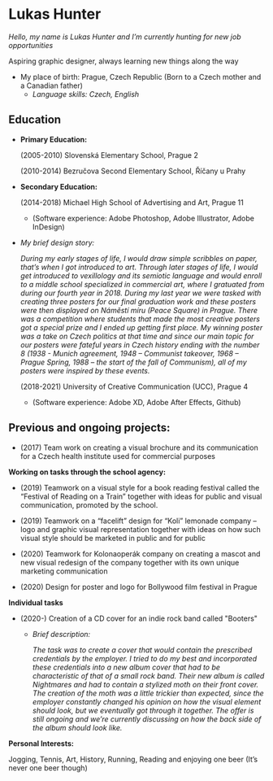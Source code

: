 # Lukas Hunter 

*Hello, my name is Lukas Hunter and I’m currently hunting for new job opportunities*


Aspiring graphic designer, always learning new things along the way 

* My place of birth: Prague, Czech Republic (Born to a Czech mother and a Canadian father) 
  * *Language skills: Czech, English* 

## Education  

* **Primary Education:** 

  (2005-2010) Slovenská Elementary School, Prague 2 

  (2010-2014) Bezručova Second Elementary School, Říčany u Prahy

* **Secondary Education:** 

  (2014-2018) Michael High School of Advertising and Art, Prague 11 
   * (Software experience: Adobe Photoshop, Adobe Illustrator, Adobe InDesign)
 
* *My brief design story:* 

  *During my early stages of life, I would draw simple scribbles on paper, that’s when I got introduced to art. Through later stages of life, I would get introduced to vexillology and its semiotic language and would enroll to a middle school specialized in commercial art, where I gratuated from during our fourth year in 2018. During my last year we were tasked with creating three posters for our final graduation work and these posters were then displayed on Náměstí míru (Peace Square) in Prague. There was a competition where students that made the most creative posters got a special prize and I ended up getting first place. My winning poster was a take on Czech politics at that time and since our main topic for our posters were fateful years in Czech history ending with the number 8 (1938 - Munich agreement, 1948 – Communist takeover, 1968 – Prague Spring, 1988 – the start of the fall of Communism), all of my posters were inspired by these events.* 
  
  (2018-2021) University of Creative Communication (UCC), Prague 4 
   * (Software experience: Adobe XD, Adobe After Effects, Github)

## Previous and ongoing projects: 

* (2017) Team work on creating a visual brochure and its communication for a Czech health institute used for commercial purposes

**Working on tasks through the school agency:**

* (2019) Teamwork on a visual style for a book reading festival called the “Festival of Reading on a Train” together with ideas for public and visual communication, promoted by the school. 

* (2019) Teamwork on a “facelift” design for “Koli” lemonade company – logo and graphic visual representation together with ideas on how such visual style should be marketed in public and for public

* (2020) Teamwork for Kolonaoperák company on creating a mascot and new visual redesign of the company together with its own unique marketing communication 

* (2020) Design for poster and logo for Bollywood film festival in Prague

**Individual tasks** 

* (2020-) Creation of a CD cover for an indie rock band called "Booters" 

   * *Brief description:* 
     
     *The task was to create a cover that would contain the prescribed credentials by the employer. I tried to do my best and incorporated these credentials into a new album cover that had to be characteristic of that of a small rock band. Their new album is called Nightmares and had to contain a stylized moth on their front cover. The creation of the moth was a little trickier than expected, since the employer constantly changed his opinion on how the visual element should look, but we eventually got through it together. The offer is still ongoing and we’re currently discussing on how the back side of the album should look like.*
     
**Personal Interests:** 

Jogging, Tennis, Art, History, Running, Reading and enjoying one beer (It’s never one beer though) 
